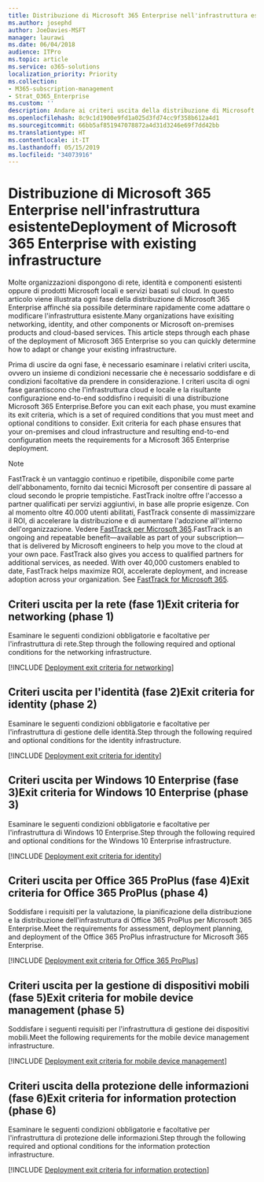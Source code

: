 ```yaml
---
title: Distribuzione di Microsoft 365 Enterprise nell'infrastruttura esistente
ms.author: josephd
author: JoeDavies-MSFT
manager: laurawi
ms.date: 06/04/2018
audience: ITPro
ms.topic: article
ms.service: o365-solutions
localization_priority: Priority
ms.collection:
- M365-subscription-management
- Strat_O365_Enterprise
ms.custom: ''
description: Andare ai criteri uscita della distribuzione di Microsoft 365 Enterprise quando si dispone di un'infrastruttura esistente.
ms.openlocfilehash: 8c9c1d1900e9fd1a025d3fd74cc9f358b612a4d1
ms.sourcegitcommit: 66bb5af851947078872a4d31d3246e69f7dd42bb
ms.translationtype: HT
ms.contentlocale: it-IT
ms.lasthandoff: 05/15/2019
ms.locfileid: "34073916"
---
```

# <a name="deployment-of-microsoft-365-enterprise-with-existing-infrastructure"></a><span data-ttu-id="e9779-103">Distribuzione di Microsoft 365 Enterprise nell'infrastruttura esistente</span><span class="sxs-lookup"><span data-stu-id="e9779-103">Deployment of Microsoft 365 Enterprise with existing infrastructure</span></span>

<span data-ttu-id="e9779-p101">Molte organizzazioni dispongono di rete, identità e componenti esistenti oppure di prodotti Microsoft locali e servizi basati sul cloud. In questo articolo viene illustrata ogni fase della distribuzione di Microsoft 365 Enterprise affinché sia possibile determinare rapidamente come adattare o modificare l'infrastruttura esistente.</span><span class="sxs-lookup"><span data-stu-id="e9779-p101">Many organizations have exisiting networking, identity, and other components or Microsoft on-premises products and cloud-based services. This article steps through each phase of the deployment of Microsoft 365 Enterprise so you can quickly determine how to adapt or change your existing infrastructure.</span></span>

<span data-ttu-id="e9779-p102">Prima di uscire da ogni fase, è necessario esaminare i relativi criteri uscita, ovvero un insieme di condizioni necessarie che è necessario soddisfare e di condizioni facoltative da prendere in considerazione. I criteri uscita di ogni fase garantiscono che l'infrastruttura cloud e locale e la risultante configurazione end-to-end soddisfino i requisiti di una distribuzione Microsoft 365 Enterprise.</span><span class="sxs-lookup"><span data-stu-id="e9779-p102">Before you can exit each phase, you must examine its exit criteria, which is a set of required conditions that you must meet and optional conditions to consider. Exit criteria for each phase ensures that your on-premises and cloud infrastructure and resulting end-to-end configuration meets the requirements for a Microsoft 365 Enterprise deployment.</span></span>

> [!Note] 
> <span data-ttu-id="e9779-p103">FastTrack è un vantaggio continuo e ripetibile, disponibile come parte dell'abbonamento, fornito dai tecnici Microsoft per consentire di passare al cloud secondo le proprie tempistiche. FastTrack inoltre offre l'accesso a partner qualificati per servizi aggiuntivi, in base alle proprie esigenze. Con al momento oltre 40.000 utenti abilitati, FastTrack consente di massimizzare il ROI, di accelerare la distribuzione e di aumentare l'adozione all'interno dell'organizzazione. Vedere [FastTrack per Microsoft 365](https://fasttrack.microsoft.com/microsoft365).</span><span class="sxs-lookup"><span data-stu-id="e9779-p103">FastTrack is an ongoing and repeatable benefit—available as part of your subscription—that is delivered by Microsoft engineers to help you move to the cloud at your own pace. FastTrack also gives you access to qualified partners for additional services, as needed. With over 40,000 customers enabled to date, FastTrack helps maximize ROI, accelerate deployment, and increase adoption across your organization. See [FastTrack for Microsoft 365](https://fasttrack.microsoft.com/microsoft365).</span></span>

## <a name="exit-criteria-for-networking-phase-1"></a><span data-ttu-id="e9779-112">Criteri uscita per la rete (fase 1)</span><span class="sxs-lookup"><span data-stu-id="e9779-112">Exit criteria for networking (phase 1)</span></span>

<span data-ttu-id="e9779-113">Esaminare le seguenti condizioni obbligatorie e facoltative per l'infrastruttura di rete.</span><span class="sxs-lookup"><span data-stu-id="e9779-113">Step through the following required and optional conditions for the networking infrastructure.</span></span>

[!INCLUDE [Deployment exit criteria for networking](./includes/deployment-exit-criteria-networking.md)]

## <a name="exit-criteria-for-identity-phase-2"></a><span data-ttu-id="e9779-114">Criteri uscita per l'identità (fase 2)</span><span class="sxs-lookup"><span data-stu-id="e9779-114">Exit criteria for identity (phase 2)</span></span>

<span data-ttu-id="e9779-115">Esaminare le seguenti condizioni obbligatorie e facoltative per l'infrastruttura di gestione delle identità.</span><span class="sxs-lookup"><span data-stu-id="e9779-115">Step through the following required and optional conditions for the identity infrastructure.</span></span>

[!INCLUDE [Deployment exit criteria for identity](./includes/deployment-exit-criteria-identity.md)]

## <a name="exit-criteria-for-windows-10-enterprise-phase-3"></a><span data-ttu-id="e9779-116">Criteri uscita per Windows 10 Enterprise (fase 3)</span><span class="sxs-lookup"><span data-stu-id="e9779-116">Exit criteria for Windows 10 Enterprise (phase 3)</span></span>

<span data-ttu-id="e9779-117">Esaminare le seguenti condizioni obbligatorie e facoltative per l'infrastruttura di Windows 10 Enterprise.</span><span class="sxs-lookup"><span data-stu-id="e9779-117">Step through the following required and optional conditions for the Windows 10 Enterprise infrastructure.</span></span>

[!INCLUDE [Deployment exit criteria for identity](./includes/deployment-exit-criteria-windows10.md)]

## <a name="exit-criteria-for-office-365-proplus-phase-4"></a><span data-ttu-id="e9779-118">Criteri uscita per Office 365 ProPlus (fase 4)</span><span class="sxs-lookup"><span data-stu-id="e9779-118">Exit criteria for Office 365 ProPlus (phase 4)</span></span>

<span data-ttu-id="e9779-119">Soddisfare i requisiti per la valutazione, la pianificazione della distribuzione e la distribuzione dell'infrastruttura di Office 365 ProPlus per Microsoft 365 Enterprise.</span><span class="sxs-lookup"><span data-stu-id="e9779-119">Meet the requirements for assessment, deployment planning, and deployment of the Office 365 ProPlus infrastructure for Microsoft 365 Enterprise.</span></span>

[!INCLUDE [Deployment exit criteria for Office 365 ProPlus](./includes/deployment-exit-criteria-office365proplus.md)]

## <a name="exit-criteria-for-mobile-device-management-phase-5"></a><span data-ttu-id="e9779-120">Criteri uscita per la gestione di dispositivi mobili (fase 5)</span><span class="sxs-lookup"><span data-stu-id="e9779-120">Exit criteria for mobile device management (phase 5)</span></span>

<span data-ttu-id="e9779-121">Soddisfare i seguenti requisiti per l'infrastruttura di gestione dei dispositivi mobili.</span><span class="sxs-lookup"><span data-stu-id="e9779-121">Meet the following requirements for the mobile device management infrastructure.</span></span>

[!INCLUDE [Deployment exit criteria for mobile device management](./includes/deployment-exit-criteria-mobility.md)]

## <a name="exit-criteria-for-information-protection-phase-6"></a><span data-ttu-id="e9779-122">Criteri uscita della protezione delle informazioni (fase 6)</span><span class="sxs-lookup"><span data-stu-id="e9779-122">Exit criteria for information protection (phase 6)</span></span>

<span data-ttu-id="e9779-123">Esaminare le seguenti condizioni obbligatorie e facoltative per l'infrastruttura di protezione delle informazioni.</span><span class="sxs-lookup"><span data-stu-id="e9779-123">Step through the following required and optional conditions for the information protection infrastructure.</span></span>

[!INCLUDE [Deployment exit criteria for information protection](./includes/deployment-exit-criteria-infoprotect.md)]

